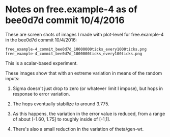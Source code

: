 Notes on free.example-4 as of bee0d7d commit 10/4/2016
====

These are screen shots of images I made with plot-level for
free.example-4 in the bee0d7d commit 10/4/2016:

	free_example-4_commit_bee0d7d_10000000ticks_every1000ticks.png 
	free_example-4_commit_bee0d7d_1000000ticks_every100ticks.png

This is a scalar-based experiment.

These images show that with an extreme variation in means of the random
inputs:

1. Sigma doesn't just drop to zero (or whatever limit I impose), but
hops in response to error variation.

2. The hops eventually stabilize to around 3.775.

3. As this happens, the variation in the error value is reduced,
from a range of about [-1.60, 1.75] to roughly inside of [-1,1].

4. There's also a small reduction in the variation of theta/gen-wt.
